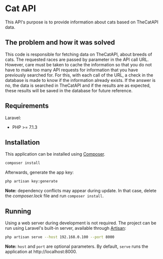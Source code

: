 # Cat API
  
This API's purpose is to provide information about cats based on TheCatAPI data.  

## The problem and how it was solved

This code is responsible for fetching data on TheCatAPI, about breeds of cats. The requested races are passed by parameter in the API call URL. However, care must be taken to cache the information so that you do not have to make too many API requests for information that you have previously searched for. For this, with each call of the URL, a check in the database is made to know if the information already exists. If the answer is no, the data is searched in TheCatAPI and if the results are as expected, these results will be saved in the database for future reference.

## Requirements

Laravel:
- PHP >= 7.1.3

## Installation

This application can be installed using [Composer](https://getcomposer.org/).

```bash
composer install
``` 

Afterwards, generate the app key: 
```bash
php artisan key:generate
```  

**Note:** dependency conflicts may appear during update. In that case, delete the *composer.lock* file and run `composer install`.

## Running 

Using a web server during development is not required. The project can be run using Laravel's built-in server, available through [Artisan](https://laravel.com/docs/5.8/artisan): 

```bash
php artisan serve --host 192.168.0.100 --port 8000
```  

**Note:**  `host` and `port` are optional parameters. By default, `serve` runs the application at http://localhost:8000.
